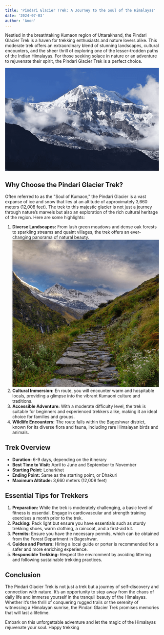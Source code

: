 ```yaml
---
title: 'Pindari Glacier Trek: A Journey to the Soul of the Himalayas'
date: '2024-07-03'
author: 'Anon'
---
```


Nestled in the breathtaking Kumaon region of Uttarakhand, the Pindari
Glacier Trek is a haven for trekking enthusiasts and nature lovers
alike. This moderate trek offers an extraordinary blend of stunning
landscapes, cultural encounters, and the sheer thrill of exploring one
of the lesser-trodden paths of the Indian Himalayas. For those seeking
solace in nature or an adventure to rejuvenate their spirit, the Pindari
Glacier Trek is a perfect choice.

![Pindari Glacier](https://raw.githubusercontent.com/mapmymap/baha-assets/refs/heads/main/images/trek/plan/pindariglacierviakhati/pindariglacierviakhati_detail1.png)

## Why Choose the Pindari Glacier Trek?

Often referred to as the "Soul of Kumaon," the Pindari Glacier is a vast
expanse of ice and snow that lies at an altitude of approximately 3,660
meters (12,008 feet). The trek to this majestic glacier is not just a
journey through nature’s marvels but also an exploration of the rich
cultural heritage of the region. Here are some highlights:

1.  **Diverse Landscapes:** From lush green meadows and dense oak
    forests to sparkling streams and quaint villages, the trek offers an
    ever-changing panorama of natural beauty.
    ![Pindari Glacier](https://raw.githubusercontent.com/mapmymap/baha-assets/refs/heads/main/images/trek/plan/pindariglacierviakhati/pindariglacierviakhati_detail5.png)
2.  **Cultural Immersion:** En route, you will encounter warm and
    hospitable locals, providing a glimpse into the vibrant Kumaoni
    culture and traditions.
3.  **Accessible Adventure:** With a moderate difficulty level, the trek
    is suitable for beginners and experienced trekkers alike, making it
    an ideal choice for families and groups.
4.  **Wildlife Encounters:** The route falls within the Bageshwar
    district, known for its diverse flora and fauna, including rare
    Himalayan birds and animals.

## Trek Overview

- **Duration:** 6-9 days, depending on the itinerary
- **Best Time to Visit:** April to June and September to November
- **Starting Point:** Loharkhet
- **Ending Point:** Same as the starting point, or Dhakuri
- **Maximum Altitude:** 3,660 meters (12,008 feet)

## Essential Tips for Trekkers

1.  **Preparation:** While the trek is moderately challenging, a basic
    level of fitness is essential. Engage in cardiovascular and strength
    training exercises a month prior to the trek.
2.  **Packing:** Pack light but ensure you have essentials such as
    sturdy trekking shoes, warm clothing, a raincoat, and a first-aid
    kit.
3.  **Permits:** Ensure you have the necessary permits, which can be
    obtained from the Forest Department in Bageshwar.
4.  **Guides and Porters:** Hiring a local guide or porter is
    recommended for a safer and more enriching experience.
5.  **Responsible Trekking:** Respect the environment by avoiding
    littering and following sustainable trekking practices.

## Conclusion

The Pindari Glacier Trek is not just a trek but a journey of
self-discovery and connection with nature. It’s an opportunity to step
away from the chaos of daily life and immerse yourself in the tranquil
beauty of the Himalayas. Whether it’s the thrill of conquering rugged
trails or the serenity of witnessing a Himalayan sunrise, the Pindari
Glacier Trek promises memories that will last a lifetime.

Embark on this unforgettable adventure and let the magic of the
Himalayas rejuvenate your soul. Happy trekking
